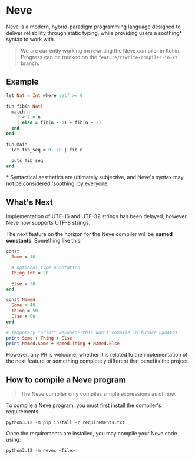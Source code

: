 # Neve

Neve is a modern, hybrid-paradigm programming language designed to deliver reliability through static typing, while providing users a soothing* syntax to work with.

> We are currently working on rewriting the Neve compiler in Kotlin.  Progress can be tracked on the `feature/rewrite-compiler-in-kt` branch.

## Example

```rb
let Nat = Int where self >= 0

fun fib(n Nat)
  match n
    | < 2 = n
    | else = fib(n - 1) + fib(n - 2)
  end
end

fun main
  let fib_seq = 0..10 | fib n

  puts fib_seq
end
```

\* Syntactical aesthetics are ultimately subjective, and Neve's syntax may not be considered 'soothing' by everyone.

## What's Next

Implementation of UTF-16 and UTF-32 strings has been delayed; however, Neve now supports UTF-8 strings.

The next feature on the horizon for the Neve compiler will be **named constants**.
Something like this:

```rb
const
  Some = 10

  # optional type annotation
  Thing Int = 20

  Else = 30
end

const Named
  Some = 40
  Thing = 50
  Else = 60
end

# temporary "print" keyword--this won't compile in future updates
print Some + Thing + Else
print Named.Some + Named.Thing + Named.Else
```

However, any PR is welcome, whether it is related to the implementation of
the next feature or something completely different that benefits the project.

## How to compile a Neve program

> The Neve compiler only compiles simple expressions as of now.

To compile a Neve program, you must first install the compiler's requirements:

```
python3.12 -m pip install -r requirements.txt
```

Once the requirements are installed, you may compile your Neve code using:

```
python3.12 -m nevec <file>
```
